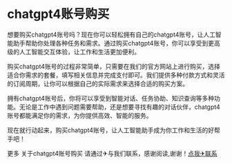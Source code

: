 # chatgpt4账号购买

想要购买chatgpt4账号吗？现在你可以轻松拥有自己的chatgpt4账号，让人工智能助手帮助你处理各种任务和需求。通过购买chatgpt4账号，你可以享受到更高级的人工智能交互体验，让工作和生活更加便利。

购买chatgpt4账号的过程非常简单，只需要在我们的官方网站上进行购买，选择适合你需求的套餐，填写相关信息并完成支付即可。我们提供多种付款方式和灵活的订阅周期，让你可以根据自己的实际需求来选择合适的购买方案。

拥有chatgpt4账号后，你将可以享受到智能对话、任务协助、知识查询等多种功能。无论是工作中遇到问题需要帮助，还是想要寻找有趣的对话伙伴，chatgpt4账号都能满足你的需求，为你提供高效、智能的服务。

现在就行动起来，购买chatgpt4账号，让人工智能助手成为你工作和生活的好帮手吧！

更多 关于chatgpt4账号购买 请通过✈与我们联系，感谢阅读,谢谢！[点我✈联系](https://add.k02.cc)